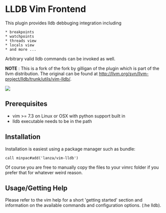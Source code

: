 LLDB Vim Frontend
=================

This plugin provides lldb debbuging integration including

    * breakpoints
    * watchpoints
    * threads view
    * locals view
    * and more ...

Arbitrary valid lldb commands can be invoked as well.

**NOTE** : This is a fork of the fork by gilligan of the plugin which is part 
of the llvm distribution. The original can be found at
http://llvm.org/svn/llvm-project/lldb/trunk/utils/vim-lldb/.

![](https://raw.github.com/lanza/vim-lldb/master/vim-lldb.png)

Prerequisites
-------------

* vim >= 7.3 on Linux or OSX with python support built in
* lldb executable needs to be in the path

Installation
------------

Installation is easiest using a package manager such as bundle:

    call minpac#add('lanza/vim-lldb')

Of course you are free to manually copy the files to your vimrc folder if you
prefer that for whatever weird reason.


Usage/Getting Help
------------------

Please refer to the vim help for a short 'getting started' section and
information on the available commands and configuration options. (:he lldb).
